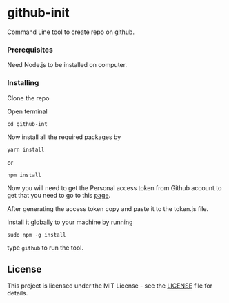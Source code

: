 # github-init

Command Line tool to create repo on github.

### Prerequisites

Need Node.js to be installed on computer.

### Installing

Clone the repo

Open terminal

```
cd github-int
```

Now install all the required packages by

```
yarn install 
```

or

```
npm install
```

Now you will need to get the Personal access token from Github account to get that you need to go to this [page](https://help.github.com/articles/creating-a-personal-access-token-for-the-command-line/).

After generating the access token copy and paste it to the token.js file.

Install it globally to your machine by running 

```
sudo npm -g install
``` 

type `github` to run the tool.

## License

This project is licensed under the MIT License - see the [LICENSE](LICENSE) file for details.